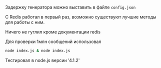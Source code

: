 Задержку генератора можно выставить в файле `config.json`

С Redis работал в первый раз, возможно существуют лучшие методы для работы с ним.

Ничего не гуглил кроме документации redis

Для проверки 1млн сообщений использовал
```bash
node index.js & node index.js
```

Тестировал в node.js версии '4.1.2'
